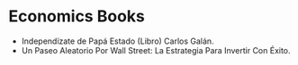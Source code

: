 Economics Books
===============

* Independízate de Papá Estado (Libro) Carlos Galán.
* Un Paseo Aleatorio Por Wall Street: La Estrategia Para Invertir Con Éxito.